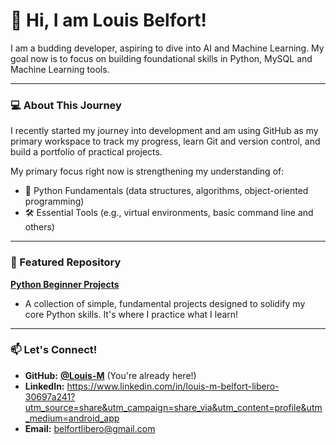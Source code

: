 # 👋 Hi, I am Louis Belfort!

I am a budding developer, aspiring to dive into AI and Machine Learning.
My goal now is to focus on building foundational skills in Python, MySQL and Machine Learning tools.

---

### 💻 About This Journey

I recently started my journey into development and am using GitHub as my primary workspace to track my progress, learn Git and version control, and build a portfolio of practical projects.

My primary focus right now is strengthening my understanding of:
* 🐍 Python Fundamentals (data structures, algorithms, object-oriented programming)
* 🛠️ Essential Tools (e.g., virtual environments, basic command line and others)

---

### 🚀 Featured Repository

**[Python Beginner Projects](https://github.com/[YourUsername]/Python-Beginner-Projects)**
* A collection of simple, fundamental projects designed to solidify my core Python skills. It's where I practice what I learn!

---

### 📫 Let's Connect!

* **GitHub:** **[@Louis-M](https://github.com/Louis-M)** (You're already here!)
* **LinkedIn:** https://www.linkedin.com/in/louis-m-belfort-libero-30697a241?utm_source=share&utm_campaign=share_via&utm_content=profile&utm_medium=android_app
* **Email:** belfortlibero@gmail.com

